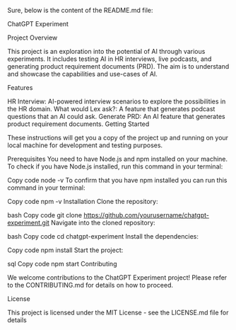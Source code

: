 Sure, below is the content of the README.md file:

ChatGPT Experiment

Project Overview

This project is an exploration into the potential of AI through various experiments. It includes testing AI in HR interviews, live podcasts, and generating product requirement documents (PRD). The aim is to understand and showcase the capabilities and use-cases of AI.

Features

HR Interview: AI-powered interview scenarios to explore the possibilities in the HR domain.
What would Lex ask?: A feature that generates podcast questions that an AI could ask.
Generate PRD: An AI feature that generates product requirement documents.
Getting Started

These instructions will get you a copy of the project up and running on your local machine for development and testing purposes.

Prerequisites
You need to have Node.js and npm installed on your machine. To check if you have Node.js installed, run this command in your terminal:

Copy code
node -v
To confirm that you have npm installed you can run this command in your terminal:

Copy code
npm -v
Installation
Clone the repository:

bash
Copy code
git clone https://github.com/yourusername/chatgpt-experiment.git
Navigate into the cloned repository:

bash
Copy code
cd chatgpt-experiment
Install the dependencies:

Copy code
npm install
Start the project:

sql
Copy code
npm start
Contributing

We welcome contributions to the ChatGPT Experiment project! Please refer to the CONTRIBUTING.md for details on how to proceed.

License

This project is licensed under the MIT License - see the LICENSE.md file for details
